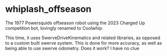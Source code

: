 # whiplash_offseason
The 1977 Powersquids offseason robot using the 2023 Charged Up competition bot, lovingly renamed to Coolwhip

This time, it uses SwerveDriveKinematics and related libraries, as opposed to a custom built swerve system.
  This is done for more accuracy, as well as being able to use swerve odometry.  Does it work? I have no clue
